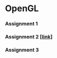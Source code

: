 # OpenGL

### Assignment 1

### Assignment 2 [[link]](https://github.com/kimkyeongnam/STUDY_OpenGL/blob/master/Assignment2/README.md)

### Assignment 3
